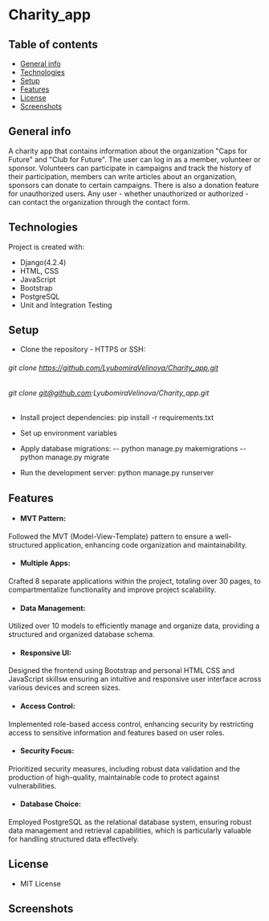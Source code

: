 # Charity_app

## Table of contents
* [General info](#general-info)
* [Technologies](#technologies)
* [Setup](#setup)
* [Features](#features)
* [License](#license)
* [Screenshots](#screenshots)

## General info
A charity app that contains information about the organization "Caps for Future" and "Club for Future". The user can log in as a member, volunteer or sponsor. Volunteers can participate in campaigns and track the history of their participation, members can write articles about an organization, sponsors can donate to certain campaigns. There is also a donation feature for unauthorized users. Any user - whether unauthorized or authorized - can contact the organization through the contact form.

## Technologies
Project is created with:
* Django(4.2.4)
* HTML, CSS
* JavaScript
* Bootstrap
* PostgreSQL
* Unit and Integration Testing

## Setup
* Clone the repository - HTTPS or SSH:
###### git clone https://github.com/LyubomiraVelinova/Charity_app.git
###### git clone git@github.com:LyubomiraVelinova/Charity_app.git

* Install project dependencies:
pip install -r requirements.txt

* Set up environment variables

* Apply database migrations:
-- python manage.py makemigrations
-- python manage.py migrate

* Run the development server:
python manage.py runserver

## Features
* #### MVT Pattern:
Followed the MVT (Model-View-Template) pattern to ensure a well-structured application, enhancing code organization and maintainability.

* #### Multiple Apps:
Crafted 8 separate applications within the project, totaling over 30 pages, to compartmentalize functionality and improve project scalability.

* #### Data Management:
Utilized over 10 models to efficiently manage and organize data, providing a structured and organized database schema.

* #### Responsive UI: 
Designed the frontend using Bootstrap and personal HTML CSS and JavaScript skillsм ensuring an intuitive and responsive user interface across various devices and screen sizes.

* #### Access Control:
Implemented role-based access control, enhancing security by restricting access to sensitive information and features based on user roles.

* #### Security Focus:
Prioritized security measures, including robust data validation and the production of high-quality, maintainable code to protect against vulnerabilities.

* #### Database Choice:
Employed PostgreSQL as the relational database system, ensuring robust data management and retrieval capabilities, which is particularly valuable for handling structured data effectively.

## License
* MIT License

## Screenshots

